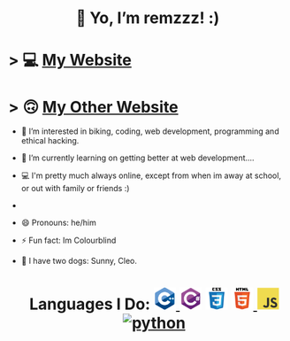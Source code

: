
<h1 align="center">
👋 Yo, I’m remzzz! :)
</h1>

# > 💻 [My Website](https://remz.nekoweb.org/)
# 	> 🙃 [My Other Website](https://remz-pages.nekoweb.org/)
- 👀 I’m interested in biking, coding, web development, programming and ethical hacking.

- 🌱 I’m currently learning on getting better at web development....

- 💻 I'm pretty much always online, except from when im away at school, or out with family or friends :)
- 
- 😄 Pronouns: he/him

- ⚡ Fun fact: Im Colourblind

- 🐶 I have two dogs: Sunny, Cleo. 
<ul>
<h1 align="center">
Languages I Do:
<a href="https://www.w3schools.com/cpp/" rel="nofollow"> <img src="https://raw.githubusercontent.com/devicons/devicon/master/icons/cplusplus/cplusplus-original.svg" alt="cplusplus" width="40" height="40" style="max-width: 100%;"> </a><a href="https://www.w3schools.com/cs/" rel="nofollow"> <img src="https://raw.githubusercontent.com/devicons/devicon/master/icons/csharp/csharp-original.svg" alt="csharp" width="40" height="40" style="max-width: 100%;"></a> 
<a href="https://www.w3schools.com/css/" rel="nofollow"> <img src="https://raw.githubusercontent.com/devicons/devicon/master/icons/css3/css3-original-wordmark.svg" alt="css3" width="40" height="40" style="max-width: 100%;"></a>
<a href="https://www.w3.org/html/" rel="nofollow"> <img src="https://raw.githubusercontent.com/devicons/devicon/master/icons/html5/html5-original-wordmark.svg" alt="html5" width="40" height="40" style="max-width: 100%;"> </a> <a href="https://developer.mozilla.org/en-US/docs/Web/JavaScript" rel="nofollow"> <img src="https://raw.githubusercontent.com/devicons/devicon/master/icons/javascript/javascript-original.svg" alt="javascript" width="40" height="40" style="max-width: 100%;"></a>
<a href="https://www.python.org/" rel="nofollow"> <img src="https://imgs.search.brave.com/Gc4o0TZByHDXOrUog0t60tOvt-BmVp3pOLjo8FdPnCM/rs:fit:860:0:0:0/g:ce/aHR0cHM6Ly9hc3Nl/dHMuc3RpY2twbmcu/Y29tL2ltYWdlcy81/ODQ4MTUyZmNlZjEw/MTRjMGI1ZTQ5Njcu/cG5n" alt="python" width="40" height="40" style="max-width: 100%;"></a>
</h1>
</ul>
<!---
remz-13/remz-13 is a ✨ special ✨ repository because its `README.md` (this file) appears on your GitHub profile.
You can click the Preview link to take a look at your changes.
--->
